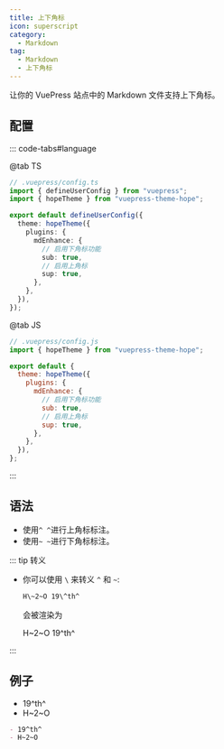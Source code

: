 ```yaml
---
title: 上下角标
icon: superscript
category:
  - Markdown
tag:
  - Markdown
  - 上下角标
---
```


让你的 VuePress 站点中的 Markdown 文件支持上下角标。

<!-- more -->

## 配置

::: code-tabs#language

@tab TS

```ts {8-13}
// .vuepress/config.ts
import { defineUserConfig } from "vuepress";
import { hopeTheme } from "vuepress-theme-hope";

export default defineUserConfig({
  theme: hopeTheme({
    plugins: {
      mdEnhance: {
        // 启用下角标功能
        sub: true,
        // 启用上角标
        sup: true,
      },
    },
  }),
});
```

@tab JS

```js {7-12}
// .vuepress/config.js
import { hopeTheme } from "vuepress-theme-hope";

export default {
  theme: hopeTheme({
    plugins: {
      mdEnhance: {
        // 启用下角标功能
        sub: true,
        // 启用上角标
        sup: true,
      },
    },
  }),
};
```

:::

## 语法

- 使用`^ ^`进行上角标标注。
- 使用`~ ~`进行下角标标注。

::: tip 转义

- 你可以使用 `\` 来转义 `^` 和 `~`:

  ```md
  H\~2~O 19\^th^
  ```

  会被渲染为

  H\~2~O 19\^th^

:::

## 例子

- 19^th^
- H~2~O

```md
- 19^th^
- H~2~O
```
